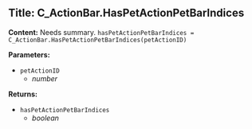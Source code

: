 ## Title: C_ActionBar.HasPetActionPetBarIndices

**Content:**
Needs summary.
`hasPetActionPetBarIndices = C_ActionBar.HasPetActionPetBarIndices(petActionID)`

**Parameters:**
- `petActionID`
  - *number*

**Returns:**
- `hasPetActionPetBarIndices`
  - *boolean*